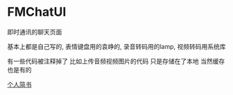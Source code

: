 # FMChatUI
即时通讯的聊天页面

基本上都是自己写的, 表情键盘用的袁峥的, 录音转码用的lamp, 视频转码用系统库

有一些代码被注释掉了  比如上传音频视频图片的代码  只是存储在了本地  当然缓存也是有的

[个人简书](http://www.jianshu.com/p/4c0a546cde98)
